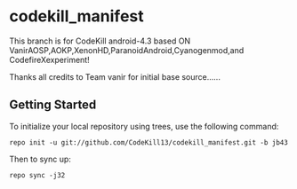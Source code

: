 codekill_manifest
=================

This branch is for CodeKill android-4.3 based ON VanirAOSP,AOKP,XenonHD,ParanoidAndroid,Cyanogenmod,and CodefireXexperiment!


Thanks all credits to Team vanir for initial base source......

Getting Started
---------------



To initialize your local repository using trees, use the following command:

    repo init -u git://github.com/CodeKill13/codekill_manifest.git -b jb43

Then to sync up:

    repo sync -j32
    
    

